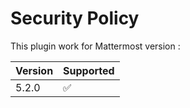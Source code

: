# Security Policy

This plugin work for Mattermost version :

| Version | Supported          |
| ------- | ------------------ |
| 5.2.0   | :white_check_mark: |
